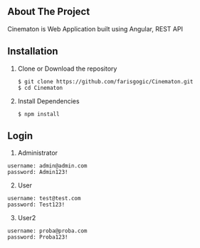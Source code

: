 <!-- ABOUT THE PROJECT -->
## About The Project

Cinematon is Web Application built using Angular, REST API

<!-- INSTALLATION -->
## Installation

1. Clone or Download the repository

	```
	$ git clone https://github.com/farisgogic/Cinematon.git
	$ cd Cinematon
	```
2. Install Dependencies

	```
	$ npm install
  	```
  
<!-- LOGIN -->
## Login 

1. Administrator
  
  ```
  username: admin@admin.com
  password: Admin123!
  ```
  
2. User

  ```
  username: test@test.com
  password: Test123!
  ```

3. User2

  ```
  username: proba@proba.com
  password: Proba123!
  ```